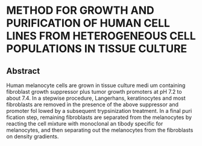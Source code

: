 # METHOD FOR GROWTH AND PURIFICATION OF HUMAN CELL LINES FROM HETEROGENEOUS CELL POPULATIONS IN TISSUE CULTURE

## Abstract
Human melanocyte cells are grown in tissue culture medi um containing fibroblast growth suppressor plus tumor growth promoters at pH 7.2 to about 7.4. In a stepwise procedure, Langerhans, keratinocytes and most fibroblasts are removed in the presence of the above suppressor and promoter fol lowed by a subsequent trypsinization treatment. In a final puri fication step, remaining fibroblasts are separated from the melanocytes by reacting the cell mixture with monoclonal an tibody specific for melanocytes, and then separating out the melanocytes from the fibroblasts on density gradients.